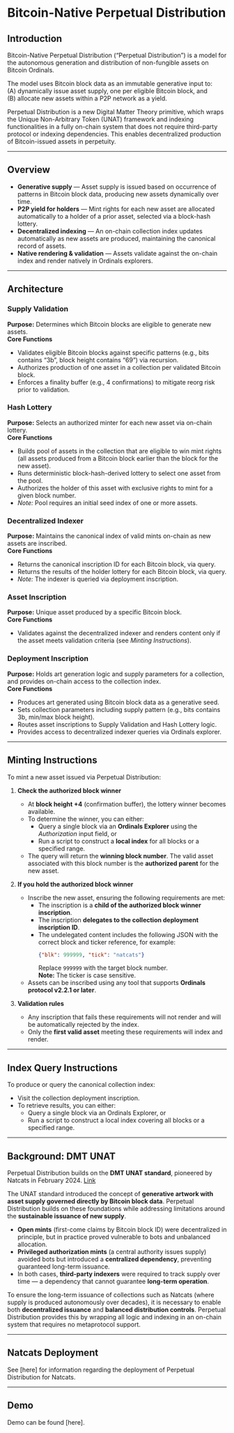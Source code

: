 # Bitcoin-Native Perpetual Distribution  

## Introduction  
Bitcoin-Native Perpetual Distribution (“Perpetual Distribution”) is a model for the autonomous generation and distribution of non-fungible assets on Bitcoin Ordinals.  

The model uses Bitcoin block data as an immutable generative input to:  
(A) dynamically issue asset supply, one per eligible Bitcoin block, and  
(B) allocate new assets within a P2P network as a yield.  

Perpetual Distribution is a new Digital Matter Theory primitive, which wraps the Unique Non-Arbitrary Token (UNAT) framework and indexing functionalities in a fully on-chain system that does not require third-party protocol or indexing dependencies. This enables decentralized production of Bitcoin-issued assets in perpetuity.  

---

## Overview  
- **Generative supply** — Asset supply is issued based on occurrence of patterns in Bitcoin block data, producing new assets dynamically over time.  
- **P2P yield for holders** — Mint rights for each new asset are allocated automatically to a holder of a prior asset, selected via a block-hash lottery.  
- **Decentralized indexing** — An on-chain collection index updates automatically as new assets are produced, maintaining the canonical record of assets.  
- **Native rendering & validation** — Assets validate against the on-chain index and render natively in Ordinals explorers.  

---

## Architecture  

### Supply Validation  
**Purpose:** Determines which Bitcoin blocks are eligible to generate new assets.  
**Core Functions**  
- Validates eligible Bitcoin blocks against specific patterns (e.g., bits contains “3b”, block height contains “69”) via recursion.  
- Authorizes production of one asset in a collection per validated Bitcoin block.  
- Enforces a finality buffer (e.g., 4 confirmations) to mitigate reorg risk prior to validation.  

### Hash Lottery  
**Purpose:** Selects an authorized minter for each new asset via on-chain lottery.  
**Core Functions**  
- Builds pool of assets in the collection that are eligible to win mint rights (all assets produced from a Bitcoin block earlier than the block for the new asset).  
- Runs deterministic block-hash-derived lottery to select one asset from the pool.  
- Authorizes the holder of this asset with exclusive rights to mint for a given block number.  
- *Note:* Pool requires an initial seed index of one or more assets.  

### Decentralized Indexer  
**Purpose:** Maintains the canonical index of valid mints on-chain as new assets are inscribed.  
**Core Functions**  
- Returns the canonical inscription ID for each Bitcoin block, via query.  
- Returns the results of the holder lottery for each Bitcoin block, via query.  
- *Note:* The indexer is queried via deployment inscription.  

### Asset Inscription  
**Purpose:** Unique asset produced by a specific Bitcoin block.  
**Core Functions**  
- Validates against the decentralized indexer and renders content only if the asset meets validation criteria (see *Minting Instructions*).  

### Deployment Inscription  
**Purpose:** Holds art generation logic and supply parameters for a collection, and provides on-chain access to the collection index.  
**Core Functions**  
- Produces art generated using Bitcoin block data as a generative seed.  
- Sets collection parameters including supply pattern (e.g., bits contains 3b, min/max block height).  
- Routes asset inscriptions to Supply Validation and Hash Lottery logic.  
- Provides access to decentralized indexer queries via Ordinals explorer.  

---

## Minting Instructions  
To mint a new asset issued via Perpetual Distribution:  

1. **Check the authorized block winner**  
   - At **block height +4** (confirmation buffer), the lottery winner becomes available.  
   - To determine the winner, you can either:  
     - Query a single block via an **Ordinals Explorer** using the *Authorization* input field, or  
     - Run a script to construct a **local index** for all blocks or a specified range.  
   - The query will return the **winning block number**. The valid asset associated with this block number is the **authorized parent** for the new asset.  

2. **If you hold the authorized block winner**  
   - Inscribe the new asset, ensuring the following requirements are met:  
     - The inscription is a **child of the authorized block winner inscription**.  
     - The inscription **delegates to the collection deployment inscription ID**.  
     - The undelegated content includes the following JSON with the correct block and ticker reference, for example:  
       ```json
       {"blk": 999999, "tick": "natcats"}
       ```  
       Replace `999999` with the target block number.  
       **Note:** The ticker is case sensitive.  
   - Assets can be inscribed using any tool that supports **Ordinals protocol v2.2.1 or later**.  

3. **Validation rules**  
   - Any inscription that fails these requirements will not render and will be automatically rejected by the index.  
   - Only the **first valid asset** meeting these requirements will index and render.  

---

## Index Query Instructions  
To produce or query the canonical collection index:  
- Visit the collection deployment inscription.  
- To retrieve results, you can either:  
  - Query a single block via an Ordinals Explorer, or  
  - Run a script to construct a local index covering all blocks or a specified range.  

---

## Background: DMT UNAT  
Perpetual Distribution builds on the **DMT UNAT standard**, pioneered by Natcats in February 2024. [Link](https://digital-matter-theory.gitbook.io/digital-matter-theory)  

The UNAT standard introduced the concept of **generative artwork with asset supply governed directly by Bitcoin block data**. Perpetual Distribution builds on these foundations while addressing limitations around the **sustainable issuance of new supply**.  

- **Open mints** (first-come claims by Bitcoin block ID) were decentralized in principle, but in practice proved vulnerable to bots and unbalanced allocation.  
- **Privileged authorization mints** (a central authority issues supply) avoided bots but introduced a **centralized dependency**, preventing guaranteed long-term issuance.  
- In both cases, **third-party indexers** were required to track supply over time — a dependency that cannot guarantee **long-term operation**.  

To ensure the long-term issuance of collections such as Natcats (where supply is produced autonomously over decades), it is necessary to enable both **decentralized issuance** and **balanced distribution controls**. Perpetual Distribution provides this by wrapping all logic and indexing in an on-chain system that requires no metaprotocol support.  

---

## Natcats Deployment  
See [here] for information regarding the deployment of Perpetual Distribution for Natcats.  

---

## Demo  
Demo can be found [here].  
